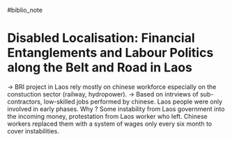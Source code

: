 #biblio_note 
# Disabled Localisation: Financial Entanglements and Labour Politics along the Belt and Road in Laos
-> BRI project in Laos rely mostly on chinese workforce especially on the constuction sector (railway, hydropower). 
-> Based on intrviews of sub-contractors, low-skilled jobs performed by chinese. Laos people were only involved in early phases. 
Why ? Some instability from Laos government into the incoming money, protestation from Laos worker who left. Chinese workers replaced them with a system of wages only every six month to cover instabilities. 